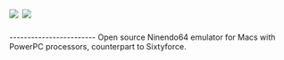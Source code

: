<h1><img src=https://home.macintosh.garden/~retroreviewyt/Mupen64-ppc/Mupen64-PPC.PNG>
<img src=https://home.macintosh.garden/~retroreviewyt/Mupen64-ppc/Header.JPG></h1>
------------------------
Open source Ninendo64 emulator for Macs with PowerPC processors, counterpart to Sixtyforce.

